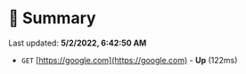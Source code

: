 # 📖 Summary
Last updated: **5/2/2022, 6:42:50 AM**

- `GET` [https://google.com](https://google.com) - **Up** (122ms)
